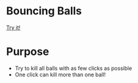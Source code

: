 # Bouncing Balls

[Try it!](https://christernilsson.github.io/foo/026-Anna)

# Purpose

* Try to kill all balls with as few clicks as possible
* One click can kill more than one ball!
